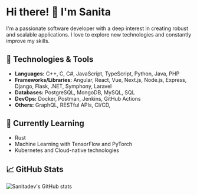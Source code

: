 # Hi there! 👋 I'm Sanita

I'm a passionate software developer with a deep interest in creating robust and scalable applications. I love to explore new technologies and constantly improve my skills.

## 🔧 Technologies & Tools
- **Languages:** C++, C, C#, JavaScript, TypeScript, Python, Java, PHP
- **Frameworks/Libraries:** Angular, React, Vue, Next.js, Node.js, Express, Django, Flask, .NET, Symphony, Laravel
- **Databases:** PostgreSQL, MongoDB, MySQL, SQL
- **DevOps:** Docker, Postman, Jenkins, GitHub Actions
- **Others:** GraphQL, RESTful APIs, CI/CD, 

## 🌱 Currently Learning
- Rust
- Machine Learning with TensorFlow and PyTorch
- Kubernetes and Cloud-native technologies

 ## 📈 GitHub Stats
![Sanitadev's GitHub stats](https://github-readme-stats.vercel.app/api?username=sanitadev&show_icons=true&theme=radical)


